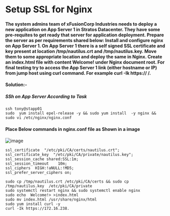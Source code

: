 # Setup SSL for Nginx
#### The system admins team of xFusionCorp Industries needs to deploy a new application on App Server 1 in Stratos Datacenter. They have some pre-requites to get ready that server for application deployment. Prepare the server as per requirements shared below: Install and configure nginx on App Server 1. On App Server 1 there is a self signed SSL certificate and key present at location /tmp/nautilus.crt and /tmp/nautilus.key. Move them to some appropriate location and deploy the same in Nginx. Create an index.html file with content Welcome! under Nginx document root. For final testing try to access the App Server 1 link (either hostname or IP) from jump host using curl command. For example curl -Ik https:// <app-server-ip>/.

#### Solution:-
##### SSh on App Server According to Task

```
ssh tony@stapp01
sudo  yum install epel-release -y && sudo yum install  -y nginx && sudo vi /etc/nginx/nginx.conf
````
#### Place Below commands in nginx.conf file as Shown in a image 
![image](https://lh5.googleusercontent.com/1w12aXqUd2SmwlTpZtS0SMZYATznYrIS5QBwQDiOQtTkdpT3Ol7e64rawS-C8D24lLyww_Gv2VDTT0xEYL0xqd5tZJcnN5fnAinrlx0T)
```
ssl_certificate  "/etc/pki/CA/certs/nautilus.crt";
ssl_certificate_key  "/etc/pki/CA/private/nautilus.key";
ssl_session_cache shared:SSL:1m;
ssl_session_timeout    10m;
ssl_ciphers  HIGH:!aNULL:!MD5;
ssl_prefer_server_ciphers on;
```
```
sudo cp /tmp/nautilus.crt /etc/pki/CA/certs && sudo cp /tmp/nautilus.key  /etc/pki/CA/private
sudo systemctl restart nginx && sudo systemctl enable nginx
sudo echo  Welcome!> >index.html
sudo mv index.html /usr/share/nginx/html
sudo yum install curl -y
curl -Ik https://172.16.238.
```
